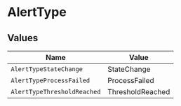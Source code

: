 # AlertType


## Values

| Name                        | Value                       |
| --------------------------- | --------------------------- |
| `AlertTypeStateChange`      | StateChange                 |
| `AlertTypeProcessFailed`    | ProcessFailed               |
| `AlertTypeThresholdReached` | ThresholdReached            |